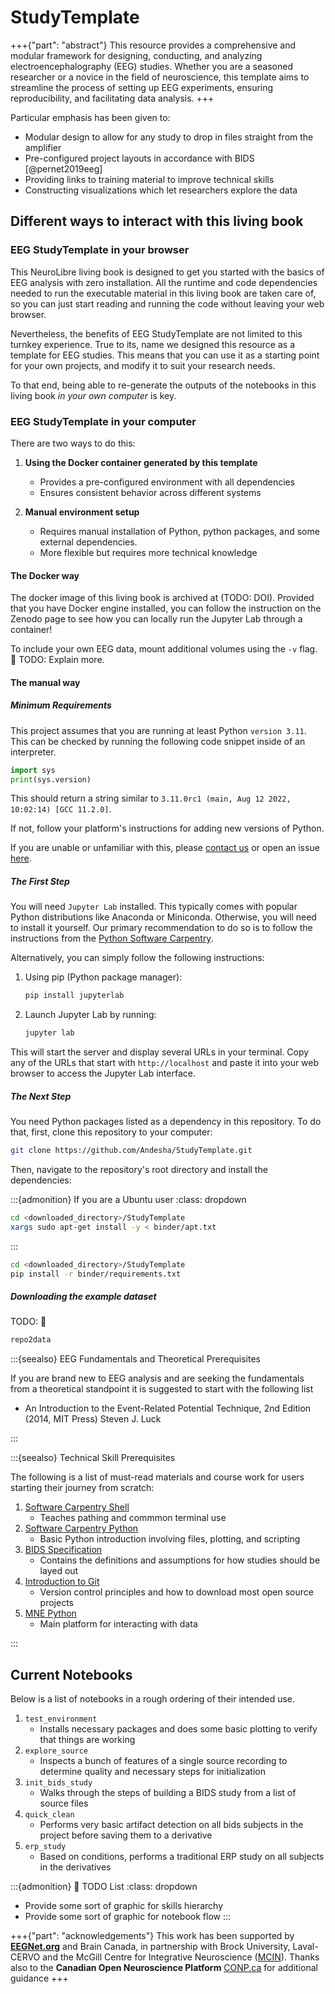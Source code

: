 # StudyTemplate

+++{"part": "abstract"}
This resource provides a comprehensive and modular framework for designing, conducting, and analyzing electroencephalography (EEG) studies. Whether you are a seasoned researcher or a novice in the field of neuroscience, this template aims to streamline the process of setting up EEG experiments, ensuring reproducibility, and facilitating data analysis.
+++

Particular emphasis has been given to:

* Modular design to allow for any study to drop in files straight from the amplifier
* Pre-configured project layouts in accordance with BIDS [@pernet2019eeg]
* Providing links to training material to improve technical skills
* Constructing visualizations which let researchers explore the data

## Different ways to interact with this living book

### EEG StudyTemplate in your browser

This NeuroLibre living book is designed to get you started with the basics of EEG analysis with zero installation. All the runtime and code dependencies needed to run the executable material in this living book are taken care of, so you can just start reading and running the code without leaving your web browser.

Nevertheless, the benefits of EEG StudyTemplate are not limited to this turnkey experience. True to its, name we designed this resource as a template for EEG studies. This means that you can use it as a starting point for your own projects, and modify it to suit your research needs.

To that end, being able to re-generate the outputs of the notebooks in this living book _in your own computer_ is key. 

### EEG StudyTemplate in your computer

There are two ways to do this:

1. **Using the Docker container generated by this template**
   * Provides a pre-configured environment with all dependencies
   * Ensures consistent behavior across different systems

2. **Manual environment setup**
   * Requires manual installation of Python, python packages, and some external dependencies.
   * More flexible but requires more technical knowledge

#### The Docker way 

The docker image of this living book is archived at (TODO: DOI). Provided that you have Docker engine installed, you can follow the instruction on the Zenodo page to see how you can locally run the Jupyter Lab through a container! 

To include your own EEG data, mount additional volumes using the `-v` flag.
🚧 TODO: Explain more.

#### The manual way

##### Minimum Requirements

This project assumes that you are running at least Python `version 3.11`. This can be checked by running the following code snippet inside of an interpreter.

```python
import sys
print(sys.version)
```

This should return a string similar to `3.11.0rc1 (main, Aug 12 2022, 10:02:14) [GCC 11.2.0]`.

If not, follow your platform's instructions for adding new versions of Python.

If you are unable or unfamiliar with this, please [contact us](mailto:eegnet@email.com) or open an issue [here](repo_address).

##### The First Step

You will need `Jupyter Lab` installed. This typically comes with popular Python distributions like Anaconda or Miniconda. Otherwise, you will need to install it yourself. Our primary recommendation to do so is to follow the instructions from the [Python Software Carpentry](https://software-carpentry.org/lessons/).

Alternatively, you can simply follow the following instructions:

1. Using pip (Python package manager):
   ```bash
   pip install jupyterlab
   ```

2. Launch Jupyter Lab by running:
   ```bash
   jupyter lab
   ```

This will start the server and display several URLs in your terminal. Copy any of the URLs that start with `http://localhost` and paste it into your web browser to access the Jupyter Lab interface.

##### The Next Step

You need Python packages listed as a dependency in this repository. To do that, first, clone this repository to your computer:

```bash
git clone https://github.com/Andesha/StudyTemplate.git
```

Then, navigate to the repository's root directory and install the dependencies:

:::{admonition} If you are a Ubuntu user
:class: dropdown

```bash
cd <downloaded_directory>/StudyTemplate
xargs sudo apt-get install -y < binder/apt.txt
```
:::

```bash
cd <downloaded_directory>/StudyTemplate
pip install -r binder/requirements.txt
```

##### Downloading the example dataset

TODO:  🚧

```bash
repo2data 
```

:::{seealso} EEG Fundamentals and Theoretical Prerequisites

If you are brand new to EEG analysis and are seeking the fundamentals from a theoretical standpoint it is suggested to start with the following list

* An Introduction to the Event-Related Potential Technique, 2nd Edition (2014, MIT Press) Steven J. Luck

:::

:::{seealso} Technical Skill Prerequisites

The following is a list of must-read materials and course work for users starting their journey from scratch:

1. [Software Carpentry Shell](https://swcarpentry.github.io/shell-novice/)
    * Teaches pathing and commmon terminal use
2. [Software Carpentry Python](https://swcarpentry.github.io/python-novice-inflammation/)
    * Basic Python introduction involving files, plotting, and scripting
3. [BIDS Specification](https://bids-specification.readthedocs.io/en/stable/)
    * Contains the definitions and assumptions for how studies should be layed out
4. [Introduction to Git](https://swcarpentry.github.io/git-novice/)
    * Version control principles and how to download most open source projects
5. [MNE Python](https://mne.tools/stable/index.html)
    * Main platform for interacting with data

:::

## Current Notebooks

Below is a list of notebooks in a rough ordering of their intended use.

1. `test_environment`
    * Installs necessary packages and does some basic plotting to verify that things are working
2. `explore_source` 
    * Inspects a bunch of features of a single source recording to determine quality and necessary steps for initialization
3. `init_bids_study`
    * Walks through the steps of building a BIDS study from a list of source files
4. `quick_clean`
    * Performs very basic artifact detection on all bids subjects in the project before saving them to a derivative
5. `erp_study`
    * Based on conditions, performs a traditional ERP study on all subjects in the derivatives


:::{admonition}  🚧 TODO List
:class: dropdown

* Provide some sort of graphic for skills hierarchy
* Provide some sort of graphic for notebook flow
:::


+++{"part": "acknowledgements"}
This work has been supported by **[EEGNet.org](https://eegnet.org)** and Brain Canada, in partnership with Brock University, Laval-CERVO and the McGill Centre for Integrative Neuroscience ([MCIN](https://mcin.ca)). 
Thanks also to the **Canadian Open Neuroscience Platform** [CONP.ca](https://conp.ca) for additional guidance
+++
